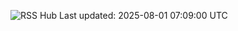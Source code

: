 ![RSS Hub](https://img.shields.io/badge/📰_RSS_Hub-Updated_every_6h-brightgreen)
Last updated: 2025-08-01 07:09:00 UTC
